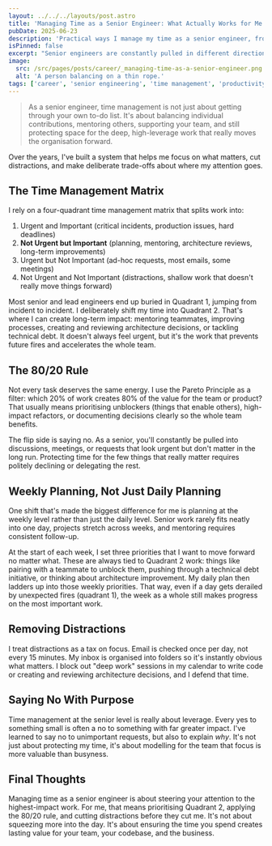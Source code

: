 ```yaml
---
layout: ../../../layouts/post.astro
title: 'Managing Time as a Senior Engineer: What Actually Works for Me'
pubDate: 2025-06-23
description: 'Practical ways I manage my time as a senior engineer, from focusing on important but not urgent work to applying the 80/20 rule and protecting time for high-leverage impact.'
isPinned: false
excerpt: "Senior engineers are constantly pulled in different directions. Here's how I manage my time to stay focused on high-impact work, support my team, and avoid drowning in distractions."
image:
  src: /src/pages/posts/career/_managing-time-as-a-senior-engineer.png
  alt: 'A person balancing on a thin rope.'
tags: ['career', 'senior engineering', 'time management', 'productivity', 'focus']
---
```


> As a senior engineer, time management is not just about getting through your own to-do list. It's about balancing individual contributions, mentoring others, supporting your team, and still protecting space for the deep, high-leverage work that really moves the organisation forward.

Over the years, I've built a system that helps me focus on what matters, cut distractions, and make deliberate trade-offs about where my attention goes.

## The Time Management Matrix

I rely on a four-quadrant time management matrix that splits work into:

1. Urgent and Important (critical incidents, production issues, hard deadlines)
2. **Not Urgent but Important** (planning, mentoring, architecture reviews, long-term improvements)
3. Urgent but Not Important (ad-hoc requests, most emails, some meetings)
4. Not Urgent and Not Important (distractions, shallow work that doesn't really move things forward)

Most senior and lead engineers end up buried in Quadrant 1, jumping from incident to incident. I deliberately shift my time into Quadrant 2. That's where I can create long-term impact: mentoring teammates, improving processes, creating and reviewing architecture decisions, or tackling technical debt. It doesn't always feel urgent, but it's the work that prevents future fires and accelerates the whole team.

## The 80/20 Rule

Not every task deserves the same energy. I use the Pareto Principle as a filter: which 20% of work creates 80% of the value for the team or product? That usually means prioritising unblockers (things that enable others), high-impact refactors, or documenting decisions clearly so the whole team benefits.

The flip side is saying no. As a senior, you'll constantly be pulled into discussions, meetings, or requests that look urgent but don't matter in the long run. Protecting time for the few things that really matter requires politely declining or delegating the rest.

## Weekly Planning, Not Just Daily Planning

One shift that's made the biggest difference for me is planning at the weekly level rather than just the daily level. Senior work rarely fits neatly into one day, projects stretch across weeks, and mentoring requires consistent follow-up.

At the start of each week, I set three priorities that I want to move forward no matter what. These are always tied to Quadrant 2 work: things like pairing with a teammate to unblock them, pushing through a technical debt initiative, or thinking about architecture improvement. My daily plan then ladders up into those weekly priorities. That way, even if a day gets derailed by unexpected fires (quadrant 1), the week as a whole still makes progress on the most important work.

## Removing Distractions

I treat distractions as a tax on focus. Email is checked once per day, not every 15 minutes. My inbox is organised into folders so it's instantly obvious what matters. I block out "deep work" sessions in my calendar to write code or creating and reviewing architecture decisions, and I defend that time.

## Saying No With Purpose

Time management at the senior level is really about leverage. Every yes to something small is often a no to something with far greater impact. I've learned to say no to unimportant requests, but also to explain _why_. It's not just about protecting my time, it's about modelling for the team that focus is more valuable than busyness.

## Final Thoughts

Managing time as a senior engineer is about steering your attention to the highest-impact work. For me, that means prioritising Quadrant 2, applying the 80/20 rule, and cutting distractions before they cut me. It's not about squeezing more into the day. It's about ensuring the time you spend creates lasting value for your team, your codebase, and the business.
